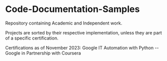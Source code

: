 # Code-Documentation-Samples
Repository containing Academic and Independent work.

Projects are sorted by their respective implementation, unless they are part of a specific certification.

Certifications as of November 2023:
Google IT Automation with Python -- Google in Partnership with Coursera
